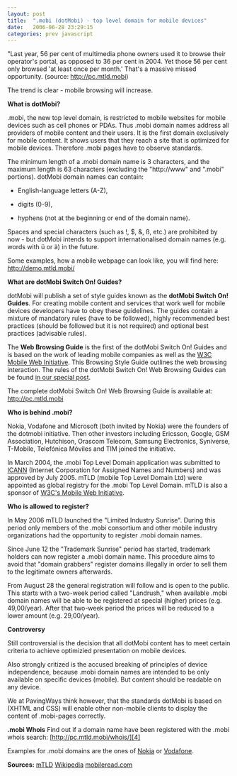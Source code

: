 ```yaml
---
layout: post
title:  ".mobi (dotMobi) - top level domain for mobile devices"
date:   2006-06-28 23:29:15
categories: prev javascript
---
```

"Last year, 56 per cent of multimedia phone owners used it to browse their operator's portal, as opposed to 36 per cent in 2004. Yet those 56 per cent only browsed 'at least once per month.' That's a massive missed opportunity. (source: <a target="_blank" href="http://pc.mtld.mobi/community/mobdevman.html">http://pc.mtld.mobi</a>) 

The trend is clear - mobile browsing will increase. <!--more-->

**What is dotMobi?** 

.mobi, the new top level domain, is restricted to mobile websites for mobile devices such as cell phones or PDAs. Thus .mobi domain names address all providers of mobile content and their users. It is the first domain exclusively for mobile content. It shows users that they reach a site that is optimized for mobile devices. Therefore .mobi pages have to observe standards. 

The minimum length of a .mobi domain name is 3 characters, and the maximum length is 63 characters (excluding the "http://www" and ".mobi" portions). dotMobi domain names can contain: 

*   English-language letters (A-Z),

*   digits (0-9),

*   hyphens (not at the beginning or end of the domain name).

 Spaces and special characters (such as !, $, &, ß, etc.) are prohibited by now - but dotMobi intends to support internationalised domain names (e.g. words with ü or ä) in the future. 



Some examples, how a mobile webpage can look like, you will find here: <a target="_blank" href="http://demo.mtld.mobi/">http://demo.mtld.mobi/</a> 

**What are dotMobi Switch On! Guides?** 

dotMobi will publish a set of style guides known as the **dotMobi Switch On! Guides**. For creating mobile content and services that work well for mobile devices developers have to obey these guidelines. The guides contain a mixture of mandatory rules (have to be followed), highly recommended best practices (should be followed but it is not required) and optional best practices (advisable rules). 

The **Web Browsing Guide** is the first of the dotMobi Switch On! Guides and is based on the work of leading mobile companies as well as the [W3C Mobile Web Initiative][1]. This Browsing Style Guide outlines the web browsing interaction. The rules of the dotMobi Switch On! Web Browsing Guides can be found [in our special post][2]. 

The complete dotMobi Switch On! Web Browsing Guide is available at: <a target="_blank" href="http://pc.mtld.mobi/documents/dotmobi-Switch-On!-Web-Browsing-Guide.html">http://pc.mtld.mobi</a> 

**Who is behind .mobi?** 

Nokia, Vodafone and Microsoft (both invited by Nokia) were the founders of the dotmobi initiative. Then other investors including Ericsson, Google, GSM Association, Hutchison, Orascom Telecom, Samsung Electronics, Syniverse, T-Mobile, Telefónica Móviles and TIM joined the initiative. 

In March 2004, the .mobi Top Level Domain application was submitted to [ICANN][3] (Internet Corporation for Assigned Names and Numbers) and was approved by July 2005. mTLD (mobile Top Level Domain Ltd) were appointed as global registry for the .mobi Top Level Domain. mTLD is also a sponsor of [W3C's Mobile Web Initiative][1]. 

**Who is allowed to register?** 

In May 2006 mTLD launched the "Limited Industry Sunrise". During this period only members of the .mobi consortium and other mobile industry organizations had the opportunity to register .mobi domain names. 

Since June 12 the "Trademark Sunrise" period has started, trademark holders can now register a .mobi domain name. This procedure aims to avoid that "domain grabbers" register domains illegally in order to sell them to the legitimate owners afterwards. 

From August 28 the general registration will follow and is open to the public. This starts with a two-week period called "Landrush," when available .mobi domain names will be able to be registered at special (higher) prices (e.g. 49,00/year). After that two-week period the prices will be reduced to a lower amount (e.g. 29,00/year). 

**Controversy** 

Still controversial is the decision that all dotMobi content has to meet certain criteria to achieve optimizied presentation on mobile devices. 

Also strongly critized is the accused breaking of principles of device independence, because .mobi domain names are intended to be only available on specific devices (mobile). But content should be readable on any device. 

We at PavingWays think however, that the standards dotMobi is based on (XHTML and CSS) will enable other non-mobile clients to display the content of .mobi-pages correctly. 

**.mobi Whois** Find out if a domain name have been registered with the .mobi whois search: [http://pc.mtld.mobi/whois/][4] 

Examples for .mobi domains are the ones of [Nokia][5] or [Vodafone][6]. 

**Sources:** [mTLD][7] [Wikipedia][8] [mobileread.com][9]

[1]: http://www.w3.org/Mobile/
[2]: dotmobi-switch-on-web-browsing-guides_12.html
[3]: http://www.pavingways.com/www.icann.org
[4]: http://pc.mtld.mobi/whois/index.php
[5]: http://nokia.mobi
[6]: http://vodafone.mobi
[7]: http://pc.mtld.mobi
[8]: http://en.wikipedia.org/wiki/Mobi
[9]: http://www.mobileread.com/forums/showthread.php?t=6353